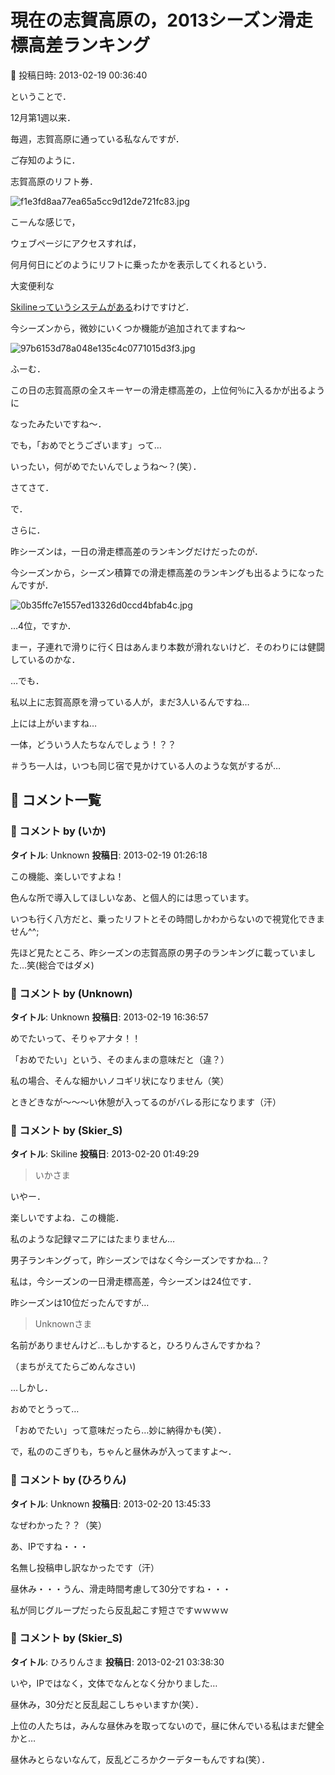 # 現在の志賀高原の，2013シーズン滑走標高差ランキング

📅 投稿日時: 2013-02-19 00:36:40

ということで．


12月第1週以来．


毎週，志賀高原に通っている私なんですが．





ご存知のように．


志賀高原のリフト券．




![f1e3fd8aa77ea65a5cc9d12de721fc83.jpg](images/f1e3fd8aa77ea65a5cc9d12de721fc83.jpg)




こーんな感じで，


ウェブページにアクセスすれば，


何月何日にどのようにリフトに乗ったかを表示してくれるという．


大変便利な


[Skilineっていうシステムがある](eb2a0029115b8205c8168295e2d9d49ef.md)わけですけど．





今シーズンから，微妙にいくつか機能が追加されてますね～




![97b6153d78a048e135c4c0771015d3f3.jpg](images/97b6153d78a048e135c4c0771015d3f3.jpg)




ふーむ．


この日の志賀高原の全スキーヤーの滑走標高差の，上位何％に入るかが出るように


なったみたいですね～．





でも，「おめでとうございます」って…


いったい，何がめでたいんでしょうね～？(笑）．





さてさて．


で．


さらに．


昨シーズンは，一日の滑走標高差のランキングだけだったのが．


今シーズンから，シーズン積算での滑走標高差のランキングも出るようになったんですが．




![0b35ffc7e1557ed13326d0ccd4bfab4c.jpg](images/0b35ffc7e1557ed13326d0ccd4bfab4c.jpg)




…4位，ですか．


まー，子連れで滑りに行く日はあんまり本数が滑れないけど．そのわりには健闘しているのかな．





…でも．


私以上に志賀高原を滑っている人が，まだ3人いるんですね…


上には上がいますね…


一体，どういう人たちなんでしょう！？？


＃うち一人は，いつも同じ宿で見かけている人のような気がするが…

## 💬 コメント一覧

### 💬 コメント by (いか)
**タイトル**: Unknown
**投稿日**: 2013-02-19 01:26:18

この機能、楽しいですよね！

色んな所で導入してほしいなあ、と個人的には思っています。

いつも行く八方だと、乗ったリフトとその時間しかわからないので視覚化できません^^;



先ほど見たところ、昨シーズンの志賀高原の男子のランキングに載っていました…笑(総合ではダメ)

### 💬 コメント by (Unknown)
**タイトル**: Unknown
**投稿日**: 2013-02-19 16:36:57

めでたいって、そりゃアナタ！！

「おめでたい」という、そのまんまの意味だと（違？）

私の場合、そんな細かいノコギリ状になりません（笑）

ときどきなが～～～い休憩が入ってるのがバレる形になります（汗）

### 💬 コメント by (Skier_S)
**タイトル**: Skiline
**投稿日**: 2013-02-20 01:49:29

>いかさま

いやー．

楽しいですよね．この機能．

私のような記録マニアにはたまりません…

男子ランキングって，昨シーズンではなく今シーズンですかね…？

私は，今シーズンの一日滑走標高差，今シーズンは24位です．

昨シーズンは10位だったんですが…



>Unknownさま

名前がありませんけど…もしかすると，ひろりんさんですかね？

（まちがえてたらごめんなさい)

…しかし．

おめでとうって…

「おめでたい」って意味だったら…妙に納得かも(笑）．



で，私ののこぎりも，ちゃんと昼休みが入ってますよ～．

### 💬 コメント by (ひろりん)
**タイトル**: Unknown
**投稿日**: 2013-02-20 13:45:33

なぜわかった？？（笑）

あ、IPですね・・・

名無し投稿申し訳なかったです（汗）

昼休み・・・うん、滑走時間考慮して30分ですね・・・

私が同じグループだったら反乱起こす短さですｗｗｗｗ

### 💬 コメント by (Skier_S)
**タイトル**: ひろりんさま
**投稿日**: 2013-02-21 03:38:30

いや，IPではなく，文体でなんとなく分かりました…



昼休み，30分だと反乱起こしちゃいますか(笑）．

上位の人たちは，みんな昼休みを取ってないので，昼に休んでいる私はまだ健全かと…

昼休みとらないなんて，反乱どころかクーデターもんですね(笑）．

